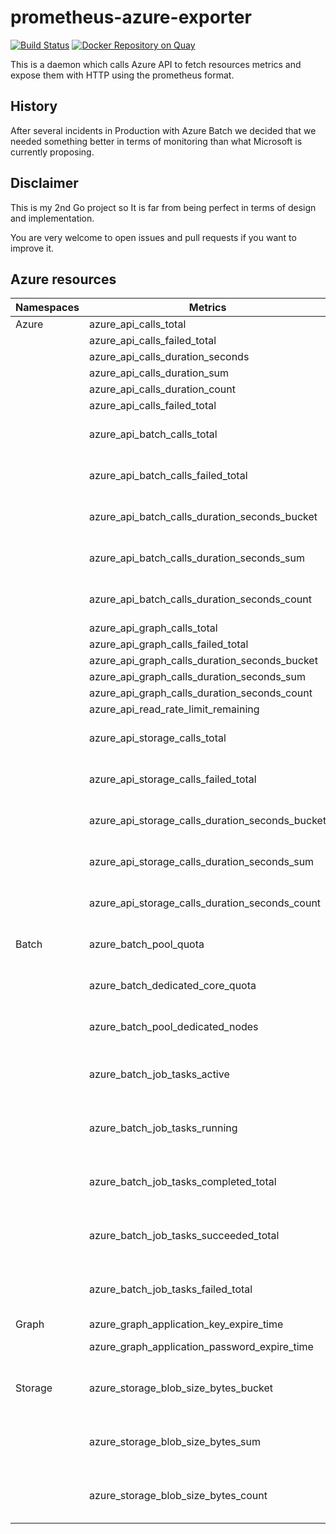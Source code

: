 prometheus-azure-exporter
=========================

[![Build Status](https://travis-ci.com/sylr/prometheus-azure-exporter.svg?branch=master)](https://travis-ci.com/sylr/prometheus-azure-exporter)
[![Docker Repository on Quay](https://quay.io/repository/sylr/prometheus-azure-exporter/status "Docker Repository on Quay")](https://quay.io/repository/sylr/prometheus-azure-exporter)


This is a daemon which calls Azure API to fetch resources metrics and expose them
with HTTP using the prometheus format.

History
-------

After several incidents in Production with Azure Batch we decided that we needed something better
in terms of monitoring than what Microsoft is currently proposing.

Disclaimer
----------

This is my 2nd Go project so It is far from being perfect in terms of design and implementation.

You are very welcome to open issues and pull requests if you want to improve it.

Azure resources
---------------

| Namespaces              | Metrics                                         | Labels
|-------------------------|-------------------------------------------------|--------------------------------------------------------
| Azure                   | azure_api_calls_total                           |
|                         | azure_api_calls_failed_total                    |
|                         | azure_api_calls_duration_seconds                |
|                         | azure_api_calls_duration_sum                    |
|                         | azure_api_calls_duration_count                  |
|                         | azure_api_calls_failed_total                    |
|                         | azure_api_batch_calls_total                     | subscription, resource_group, account
|                         | azure_api_batch_calls_failed_total              | subscription, resource_group, account
|                         | azure_api_batch_calls_duration_seconds_bucket   | subscription, resource_group, account
|                         | azure_api_batch_calls_duration_seconds_sum      | subscription, resource_group, account
|                         | azure_api_batch_calls_duration_seconds_count    | subscription, resource_group, account
|                         | azure_api_graph_calls_total                     |
|                         | azure_api_graph_calls_failed_total              |
|                         | azure_api_graph_calls_duration_seconds_bucket   |
|                         | azure_api_graph_calls_duration_seconds_sum      |
|                         | azure_api_graph_calls_duration_seconds_count    |
|                         | azure_api_read_rate_limit_remaining             | subscription
|                         | azure_api_storage_calls_total                   | subscription, resource_group, account
|                         | azure_api_storage_calls_failed_total            | subscription, resource_group, account
|                         | azure_api_storage_calls_duration_seconds_bucket | subscription, resource_group, account
|                         | azure_api_storage_calls_duration_seconds_sum    | subscription, resource_group, account
|                         | azure_api_storage_calls_duration_seconds_count  | subscription, resource_group, account
| Batch                   | azure_batch_pool_quota                          | subscription, resource_group, account
|                         | azure_batch_dedicated_core_quota                | subscription, resource_group, account
|                         | azure_batch_pool_dedicated_nodes                | subscription, resource_group, account, pool
|                         | azure_batch_job_tasks_active                    | subscription, resource_group, account, job_id, job_name
|                         | azure_batch_job_tasks_running                   | subscription, resource_group, account, job_id, job_name
|                         | azure_batch_job_tasks_completed_total           | subscription, resource_group, account, job_id, job_name
|                         | azure_batch_job_tasks_succeeded_total           | subscription, resource_group, account, job_id, job_name
|                         | azure_batch_job_tasks_failed_total              | subscription, resource_group, account, job_id, job_name
| Graph                   | azure_graph_application_key_expire_time         | application, key
|                         | azure_graph_application_password_expire_time    | application, password
| Storage                 | azure_storage_blob_size_bytes_bucket            | subscription, resource_group, account, container
|                         | azure_storage_blob_size_bytes_sum               | subscription, resource_group, account, container
|                         | azure_storage_blob_size_bytes_count             | subscription, resource_group, account, container